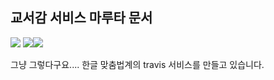## 교서감 서비스 마루타 문서
[![](https://img.shields.io/badge/endpoint.svg?url=https://gyojeong.appspot.com/badge/gh/wisedog/gyoseogam-sample-doc/rating)](https://google.com) [![](https://img.shields.io/badge/endpoint.svg?url=https://gyojeong.appspot.com/badge/gh/wisedog/gyoseogam-sample-doc/suggests)](https://google.com)[![](https://img.shields.io/badge/endpoint.svg?url=https://gyojeong.appspot.com/badge/gh/wisedog/gyoseogam-sample-doc/sentence)](https://google.com)

그냥 그렇다구요.... 한글 맞춤법계의 travis 서비스를 만들고 있습니다.